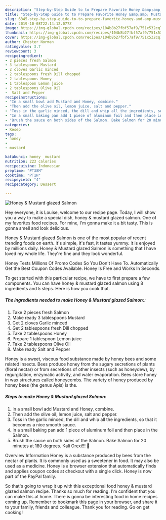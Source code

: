 ```yaml
---
description: "Step-by-Step Guide to to Prepare Favorite Honey &amp;amp; Mustard glazed Salmon"
title: "Step-by-Step Guide to to Prepare Favorite Honey &amp;amp; Mustard glazed Salmon"
slug: 6345-step-by-step-guide-to-to-prepare-favorite-honey-and-amp-mustard-glazed-salmon
date: 2019-10-08T22:14:12.077Z
image: https://img-global.cpcdn.com/recipes/104b8b27fbf57af9/751x532cq70/honey-mustard-glazed-salmon-recipe-main-photo.jpg
thumbnail: https://img-global.cpcdn.com/recipes/104b8b27fbf57af9/751x532cq70/honey-mustard-glazed-salmon-recipe-main-photo.jpg
cover: https://img-global.cpcdn.com/recipes/104b8b27fbf57af9/751x532cq70/honey-mustard-glazed-salmon-recipe-main-photo.jpg
author: Chester Norman
ratingvalue: 3.7
reviewcount: 3
recipeingredient:
- 2 pieces fresh Salmon
- 3 tablespoons Mustard
- 2 cloves Garlic minced
- 2 tablespoons fresh Dill chopped
- 2 tablespoons Honey
- 1 tablespoon Lemon juice
- 2 tablespoons Olive Oil
-  Salt and Pepper
recipeinstructions:
- "In a small bowl add Mustard and Honey, combine."
- "Then add the olive oil, lemon juice, salt and pepper."
- "Toss in the garlic minced, the dill and whip all the ingredients, so that it becomes a nice smooth sauce."
- "In a small baking pan add 1 piece of aluminum foil and then place in the Salmon."
- "Brush the sauce on both sides of the Salmon. Bake Salmon for 20 minutes at 180 degrees. Kali Orexi!!! 🙂"
categories:
- Resep
tags:
- honey
- 
- mustard

katakunci: honey  mustard
nutrition: 223 calories
recipecuisine: Indonesian
preptime: "PT38M"
cooktime: "PT1H"
recipeyield: "4"
recipecategory: Dessert

---
```



![Honey &amp; Mustard glazed Salmon](https://img-global.cpcdn.com/recipes/104b8b27fbf57af9/751x532cq70/honey-mustard-glazed-salmon-recipe-main-photo.jpg)

Hey everyone, it is Louise, welcome to our recipe page. Today, I will show you a way to make a special dish, honey &amp; mustard glazed salmon. One of my favorites food recipes. For mine, I'm gonna make it a bit tasty. This is gonna smell and look delicious.

Honey &amp; Mustard glazed Salmon is one of the most popular of recent trending foods on earth. It's simple, it's fast, it tastes yummy. It is enjoyed by millions daily. Honey &amp; Mustard glazed Salmon is something that I have loved my whole life. They're fine and they look wonderful.

Honey Tests Millions Of Promo Codes So You Don&#39;t Have To. Automatically Get the Best Coupon Codes Available. Honey Is Free and Works In Seconds.


To get started with this particular recipe, we have to first prepare a few components. You can have honey &amp; mustard glazed salmon using 8 ingredients and 5 steps. Here is how you cook that.

##### The ingredients needed to make Honey &amp; Mustard glazed Salmon::

1. Take 2 pieces fresh Salmon
1. Make ready 3 tablespoons Mustard
1. Get 2 cloves Garlic minced
1. Get 2 tablespoons fresh Dill chopped
1. Take 2 tablespoons Honey
1. Prepare 1 tablespoon Lemon juice
1. Take 2 tablespoons Olive Oil
1. Make ready  Salt and Pepper


Honey is a sweet, viscous food substance made by honey bees and some related insects. Bees produce honey from the sugary secretions of plants (floral nectar) or from secretions of other insects (such as honeydew), by regurgitation, enzymatic activity, and water evaporation. Bees store honey in wax structures called honeycombs. The variety of honey produced by honey bees (the genus Apis) is the. 

##### Steps to make Honey &amp; Mustard glazed Salmon:

1. In a small bowl add Mustard and Honey, combine.
1. Then add the olive oil, lemon juice, salt and pepper.
1. Toss in the garlic minced, the dill and whip all the ingredients, so that it becomes a nice smooth sauce.
1. In a small baking pan add 1 piece of aluminum foil and then place in the Salmon.
1. Brush the sauce on both sides of the Salmon. Bake Salmon for 20 minutes at 180 degrees. Kali Orexi!!! 🙂


Overview Information Honey is a substance produced by bees from the nectar of plants. It is commonly used as a sweetener in food. It may also be used as a medicine. Honey is a browser extension that automatically finds and applies coupon codes at checkout with a single click. Honey is now part of the PayPal family. 

So that's going to wrap it up with this exceptional food honey &amp; mustard glazed salmon recipe. Thanks so much for reading. I'm confident that you can make this at home. There is gonna be interesting food in home recipes coming up. Remember to bookmark this page in your browser, and share it to your family, friends and colleague. Thank you for reading. Go on get cooking!
